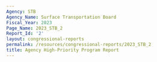 ```yaml
---
Agency: STB
Agency_Name: Surface Transportation Board
Fiscal_Year: 2023
Page_Name: 2023_STB_2
Report_Id: '2'
layout: congressional-reports
permalink: /resources/congressional-reports/2023_STB_2
title: Agency High-Priority Program Report
---
```

